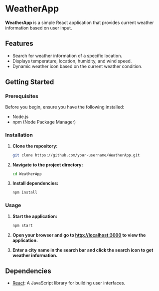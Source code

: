 # WeatherApp

**WeatherApp** is a simple React application that provides current weather information based on user input.

## Features

- Search for weather information of a specific location.
- Displays temperature, location, humidity, and wind speed.
- Dynamic weather icon based on the current weather condition.

## Getting Started

### Prerequisites

Before you begin, ensure you have the following installed:

- Node.js
- npm (Node Package Manager)

### Installation

1. **Clone the repository:**

   ```bash
   git clone https://github.com/your-username/WeatherApp.git
   ```

2. **Navigate to the project directory:**

   ```bash
   cd WeatherApp
   ```

3. **Install dependencies:**

   ```bash
   npm install
   ```

### Usage

1. **Start the application:**

   ```bash
   npm start
   ```

2. **Open your browser and go to [http://localhost:3000](http://localhost:3000) to view the application.**

3. **Enter a city name in the search bar and click the search icon to get weather information.**

## Dependencies

- [React](https://reactjs.org/): A JavaScript library for building user interfaces.

